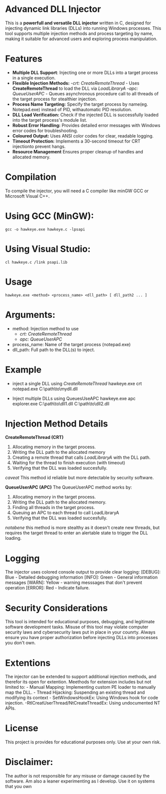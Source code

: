 # Advanced DLL Injector

This is a **powerfull and versatile DLL injector** written in C, designed for injecting dynamic link libraries
(DLLs) into running Windows processes. This tool supports multiple injection methods and process targeting by name, 
making it suitable for advanced  users and exploring process manipulation.

# Features
- **Multiple DLL Support**: Injecting one or more DLLs into a target process in a single execution.
- **Flexible Injection Methods:**
    -*crt: CreateRemoteThread* - Uses **CreateRemoteThread** to load the DLL via *LoadLibraryA*
    -*apc: QueueUserAPC* - Queues asynchronous procedure call to all threads of the target process for stealthier injection.
- **Process Name Targeting:** Specify the target process by name(eg. Notepad.exe) instead of PID, withautomatic PID resolution.
- **DLL Load Verification:** Check if the injected DLL is successfully loaded into the target process's module list.
- **Robust Error Handling:** Provides detailed error messages with Windows error codes for troubleshooting.
- **Coloured Output:** Uses ANSI color codes for clear, readable logging.
- **Timeout Protection:** Implements a 30-second timeout for CRT injectionto prevent hangs.
- **Resource Management** Ensures proper cleanup of handles and allocated memory.

# Compilation
To compile the injector, you will need a C compiler like minGW GCC or Microsoft Visual C++.

# Using GCC (MinGW):

`gcc -o hawkeye.exe hawkeye.c -lpsapi`

# Using Visual Studio:

`cl hawkeye.c /link psapi.lib`

# Usage

`hawkeye.exe <method> <process_name> <dll_path> [ dll_path2 ... ]`

# Arguments:
- method: Injection method to use
    - *crt: CreateRemoteThread*
    - *apc: QueueUserAPC*
- process_name: Name of the target process (notepad.exe)
- dll_path: Full path to the DLL(s) to inject.

# Example
  -  inject a single DLL using *CreateRemoteThread*  hawkeye.exe crt notepad.exe C:\path\to\mydll.dll

  - Inject multiple DLLs using QueuesUseAPC hawkeye.exe apc explorer.exe C:\path\to\dll1.dll C:\path\to\dll2.dll

# Injection Method Details
**CreateRemoteThread (CRT)**
1. Allocating memory in the target process.
2. Writing the DLL path to the allocated memory
3. Creating a remote thread that calls *LoadLibraryA* with the DLL path.
4. Waiting for the thread to finish execution (with timeout)
5. Verifying that the DLL was loaded succesfully.

*caveat*
This method id reliable but more detectable by security software.

**QueueUserAPC (APC)**
The QueueUserAPC method works by:
1. Allocating memory in the target process.
2. Writing the DLL path to the allocated memory.
3. Finding all threads in the target process.
4. Queuing  an APC to each thread to call LoadLibraryA
5. Verifying that the DLL was loaded succesfully.

*notabene*
this method is more stealthy as it doesn't create new threads, but requires the target thread to enter an alertable state to trigger the DLL loading.

# Logging
The injector uses colored console output to provide clear logging:
[DEBUG]: Blue - Detailed debugging information
[INFO]: Green - General information messages
[WARN]: Yellow - warning messsages that don't prevent operation
[ERROR]: Red - Indicate failure.

# Security Considerations
This tool is intended for educational purposes, debugging, and legitimate software development tasks.
Misuse of this tool may violate computer security laws and cybersecurity laws put in place in your counrty.
Always ensure you have proper authorization before injecting DLLs into processes you don't own.

# Extentions
The injector can be extended to support additional injection methods, and therefor its open for extention.
Meethods for extension includes but not limited to:
    - Manual Mapping: Implementing custom PE loader to manually map the DLL.
    - Thread Hijacking: Suspending an existing thread and modifying its context
    - SetWindowsHookEx: Using Windows hook for code injection.
    -RtlCreatUserThread/NtCreateThreadEx: Using undocumented NT APIs.

# License
This project is provides for educational purposes only. Use at your own risk.

# Disclaimer:
The author is not responsible for any misuse or damage caused by the software. Am also a leaner experimenting as I develop. 
Use it on systems that you own
    
